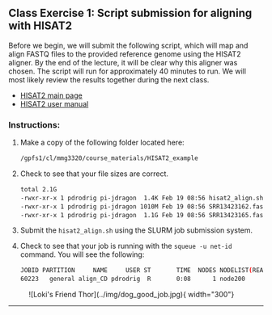 ## Class Exercise 1: Script submission for aligning with HISAT2 

Before we begin, we will submit the following script, which will map and align FASTQ files to the provided reference genome using the HISAT2 aligner. By the end of the lecture, it will be clear why this aligner was chosen. The script will run for approximately 40 minutes to run. We will most likely review the results together during the next class. 

+ [HISAT2 main page](http://daehwankimlab.github.io/hisat2/)
+ [HISAT2 user manual](http://daehwankimlab.github.io/hisat2/manual/)

### Instructions: 

1. Make a copy of the following folder located here: 

	```bash
	/gpfs1/cl/mmg3320/course_materials/HISAT2_example 
	```

2. Check to see that your file sizes are correct. 

	```bash
	total 2.1G
	-rwxr-xr-x 1 pdrodrig pi-jdragon  1.4K Feb 19 08:56 hisat2_align.sh
	-rwxr-xr-x 1 pdrodrig pi-jdragon 1010M Feb 19 08:56 SRR13423162.fastq.gz
	-rwxr-xr-x 1 pdrodrig pi-jdragon  1.1G Feb 19 08:56 SRR13423165.fastq.gz
	```

3. Submit the `hisat2_align.sh` using the SLURM job submission system. 

4. Check to see that your job is running with the `squeue -u net-id` command. You will see the following:

	```bash
    JOBID PARTITION     NAME     USER ST       TIME  NODES NODELIST(REASON)
    60223   general align_CD pdrodrig  R       0:08      1 node200
	```

<figure markdown="span">
  ![Loki's Friend Thor](../img/dog_good_job.jpg){ width="300"}
</figure>

***